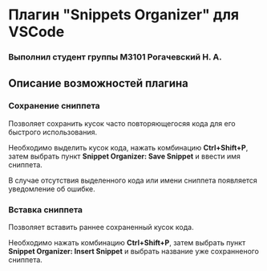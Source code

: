# Плагин "Snippets Organizer" для VSCode

### Выполнил студент группы M3101 Рогачевский Н. А. 

## Описание возможностей плагина

### Сохранение сниппета

Позволяет сохранить кусок часто повторяющегосяя кода для его быстрого использования.

Необходимо выделить кусок кода, нажать комбинацию **Ctrl+Shift+P**, затем выбрать пункт **Snippet Organizer: Save Snippet** и ввести имя сниппета.

В случае отсутствия выделенного кода или имени сниппета появляется уведомление об ошибке.

### Вставка сниппета

Позволяет вставить раннее сохраненный кусок кода.

Необходимо нажать комбинацию **Ctrl+Shift+P**, затем выбрать пункт **Snippet Organizer: Insert Snippet** и выбрать название уже сохранненого сниппета.